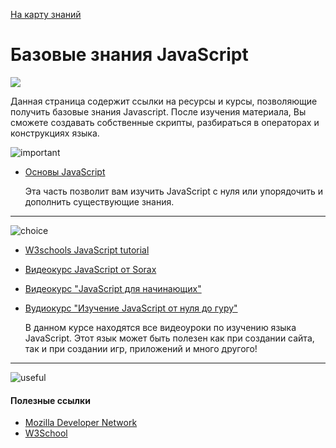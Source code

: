 [На карту знаний](https://github.com/js-machine/dashboard/blob/master/knowledge-map/MAP.md#basic)

# Базовые знания JavaScript
![](https://github.com/js-machine/dashboard/blob/master/knowledge-map/images/roadmap-basic.png)

Данная страница содержит ссылки на ресурсы и курсы, позволяющие получить базовые знания Javascript. После изучения материала, Вы сможете создавать собственные скрипты, разбираться в операторах и конструкциях языка.

![important]
* [Основы JavaScript](https://javascript.ru/first-steps)

  Эта часть позволит вам изучить JavaScript с нуля или упорядочить и дополнить существующие знания.
---

![choice]
* [W3schools JavaScript tutorial](https://www.w3schools.com/js/default.asp)

* [Видеокурс JavaScript от Sorax](https://www.youtube.com/playlist?list=PL363QX7S8MfSxcHzvkNEqMYbOyhLeWwem)

* [Видеокурс "JavaScript для начинающих"](https://www.youtube.com/playlist?list=PLypd1VrGv7FNmdnnSgW91SfMqFVnrz90y)

* [Вудиокурс "Изучение JavaScript от нуля до гуру"](https://www.youtube.com/playlist?list=PL0lO_mIqDDFUGX9k45bZFuz1ixTvUhd7b)

  В данном курсе находятся все видеоуроки по изучению языка JavaScript. Этот язык может быть полезен как при создании сайта, так и при создании игр, приложений и много другого!
---

![useful]
#### Полезные ссылки

* [Mozilla Developer Network](https://developer.mozilla.org/en-US/docs/Web/JavaScript)
* [W3School](https://www.w3schools.com/)

[important]: https://github.com/js-machine/dashboard/blob/master/knowledge-map/images/important.png
[choice]: https://github.com/js-machine/dashboard/blob/master/knowledge-map/images/choice.png
[useful]: https://github.com/js-machine/dashboard/blob/master/knowledge-map/images/useful.png

